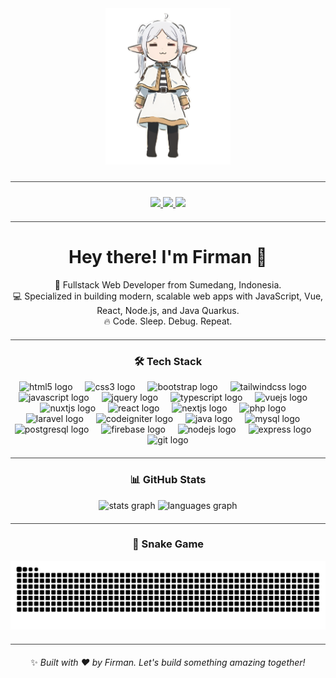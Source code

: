 <div align="center">
  <img src="https://raw.githubusercontent.com/Firman47/Firman47/main/media/image/Frieren.png" height="250" alt="Firman Banner" />
</div>

<hr style="height:1px;border:none;background-color:#444;margin:24px 0;" />

<div align="center">
  <a href="https://discord.com" target="_blank">
    <img src="https://img.shields.io/static/v1?message=Discord&logo=discord&label=&color=7289DA&logoColor=white&style=for-the-badge" height="28" />
  </a>
  <a href="https://www.instagram.com/firmansrf_47" target="_blank">
    <img src="https://img.shields.io/static/v1?message=Instagram&logo=instagram&label=&color=E4405F&logoColor=white&style=for-the-badge" height="28" />
  </a>
  <a href="mailto:firmanraza47@gmail.com" target="_blank">
    <img src="https://img.shields.io/static/v1?message=Gmail&logo=gmail&label=&color=D14836&logoColor=white&style=for-the-badge" height="28" />
  </a>
</div>

<hr style="height:1px;border:none;background-color:#444;margin:20px 0;" />

<h1 align="center">Hey there! I'm Firman 👋</h1>

<p align="center">
  🚀 Fullstack Web Developer from Sumedang, Indonesia. <br>
  💻 Specialized in building modern, scalable web apps with JavaScript, Vue, React, Node.js, and Java Quarkus. <br>
  🔥 Code. Sleep. Debug. Repeat.
</p>

<hr style="height:1px;border:none;background-color:#444;margin:20px 0;" />

<h3 align="center">🛠️ Tech Stack</h3>

<div align="center">
  <img src="https://cdn.jsdelivr.net/gh/devicons/deviconhttps://www.instagram.com/firmansrf_47/icons/html5/html5-original.svg" height="40" alt="html5 logo"  />
  <img width="12" />
  <img src="https://cdn.jsdelivr.net/gh/devicons/devicon/icons/css3/css3-original.svg" height="40" alt="css3 logo"  />
  <img width="12" />
  <img src="https://cdn.jsdelivr.net/gh/devicons/devicon/icons/bootstrap/bootstrap-original.svg" height="40" alt="bootstrap logo"  />
  <img width="12" />
  <img src="https://cdn.jsdelivr.net/gh/devicons/devicon/icons/tailwindcss/tailwindcss-original-wordmark.svg" height="40" alt="tailwindcss logo"  />
  <img width="12" />
  <img src="https://cdn.jsdelivr.net/gh/devicons/devicon/icons/javascript/javascript-original.svg" height="40" alt="javascript logo"  />
  <img width="12" />
  <img src="https://cdn.jsdelivr.net/gh/devicons/devicon/icons/jquery/jquery-original.svg" height="40" alt="jquery logo"  />
  <img width="12" />
  <img src="https://cdn.jsdelivr.net/gh/devicons/devicon/icons/typescript/typescript-original.svg" height="40" alt="typescript logo"  />
  <img width="12" />
  <img src="https://cdn.jsdelivr.net/gh/devicons/devicon/icons/vuejs/vuejs-original.svg" height="40" alt="vuejs logo"  />
  <img width="12" />
  <img src="https://cdn.jsdelivr.net/gh/devicons/devicon/icons/nuxtjs/nuxtjs-original.svg" height="40" alt="nuxtjs logo"  />
  <img width="12" />
  <img src="https://cdn.jsdelivr.net/gh/devicons/devicon/icons/react/react-original.svg" height="40" alt="react logo"  />
  <img width="12" />
  <img src="https://cdn.jsdelivr.net/gh/devicons/devicon/icons/nextjs/nextjs-original.svg" height="40" alt="nextjs logo"  />
  <img width="12" />
  <img src="https://cdn.jsdelivr.net/gh/devicons/devicon/icons/php/php-original.svg" height="40" alt="php logo"  />
  <img width="12" />
  <img src="https://cdn.jsdelivr.net/gh/devicons/devicon/icons/laravel/laravel-original.svg" height="40" alt="laravel logo"  />
  <img width="12" />
  <img src="https://cdn.jsdelivr.net/gh/devicons/devicon/icons/codeigniter/codeigniter-plain.svg" height="40" alt="codeigniter logo"  />
  <img width="12" />
  <img src="https://cdn.jsdelivr.net/gh/devicons/devicon/icons/java/java-original.svg" height="40" alt="java logo"  />
  <img width="12" />
  <img src="https://cdn.jsdelivr.net/gh/devicons/devicon/icons/mysql/mysql-original.svg" height="40" alt="mysql logo"  />
  <img width="12" />
  <img src="https://cdn.jsdelivr.net/gh/devicons/devicon/icons/postgresql/postgresql-original.svg" height="40" alt="postgresql logo"  />
  <img width="12" />
  <img src="https://cdn.jsdelivr.net/gh/devicons/devicon/icons/firebase/firebase-plain.svg" height="40" alt="firebase logo"  />
  <img width="12" />
  <img src="https://cdn.jsdelivr.net/gh/devicons/devicon/icons/nodejs/nodejs-original.svg" height="40" alt="nodejs logo"  />
  <img width="12" />
  <img src="https://cdn.jsdelivr.net/gh/devicons/devicon/icons/express/express-original.svg" height="40" alt="express logo"  />
  <img width="12" />
  <img src="https://cdn.jsdelivr.net/gh/devicons/devicon/icons/git/git-original.svg" height="40" alt="git logo"  />
</div>

<hr style="height:1px;border:none;background-color:#444;margin:20px 0;" />

<h3 align="center">📊 GitHub Stats</h3>

<div align="center">
  <img src="https://github-readme-stats.vercel.app/api?username=Firman47&hide_title=false&hide_rank=false&show_icons=true&include_all_commits=true&count_private=true&disable_animations=false&theme=github_dark&locale=en&hide_border=true&order=1" height="150" alt="stats graph"  />
  <img src="https://github-readme-stats.vercel.app/api/top-langs?username=Firman47&locale=en&hide_title=true&layout=compact&card_width=320&langs_count=10&theme=github_dark&hide_border=true&order=2" height="150" alt="languages graph"  />
</div>

<hr style="height:1px;border:none;background-color:#444;margin:20px 0;" />

<h3 align="center">🐍 Snake Game</h3>

<div align="center">
  <img src="https://raw.githubusercontent.com/Firman47/Firman47/output/snake.svg" alt="Snake animation" />
</div>

<hr style="height:1px;border:none;background-color:#444;margin:20px 0;" />

<p align="center">
  ✨ <i>Built with ❤️ by Firman. Let's build something amazing together!</i>
</p>

